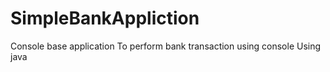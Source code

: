 # SimpleBankAppliction
Console base application
To perform bank transaction using console
Using java
